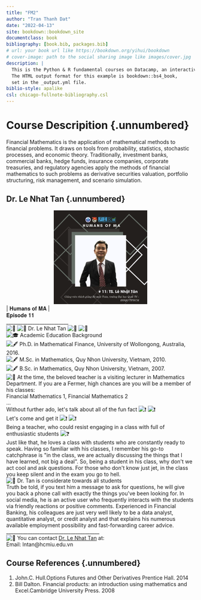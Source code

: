 ```yaml
--- 
title: "FM2"
author: "Tran Thanh Dat"
date: "2022-04-13"
site: bookdown::bookdown_site
documentclass: book
bibliography: [book.bib, packages.bib]
# url: your book url like https://bookdown.org/yihui/bookdown
# cover-image: path to the social sharing image like images/cover.jpg
description: |
  This is the Python & R fundamental courses on Datacamp, an interactive learning platform.
  The HTML output format for this example is bookdown::bs4_book,
  set in the _output.yml file.
biblio-style: apalike
csl: chicago-fullnote-bibliography.csl
---
```




# Course Descripition {.unnumbered}

Financial Mathematics is the application of mathematical methods to financial problems. It draws on tools from probability, statistics, stochastic processes, and economic theory. Traditionally, investment banks, commercial banks, hedge funds, insurance companies, corporate treasuries, and regulatory agencies apply the methods of financial mathematics to such problems as derivative securities valuation, portfolio structuring, risk management, and scenario simulation.

## Dr. Le Nhat Tan {.unnumbered}

<center>
<img height="250" width="250" alt="May be an image of 1 person and text" class="i09qtzwb n7fi1qx3 datstx6m pmk7jnqg j9ispegn kr520xx4 k4urcfbm bixrwtb6" referrerpolicy="origin-when-cross-origin" src="https://raw.githubusercontent.com/ThanhDatIU/image/main/thaytan.png">
</center>

<div class="kvgmc6g5 cxmmr5t8 oygrvhab hcukyx3x c1et5uql ii04i59q">
<div dir="auto" style="text-align: start;">| 𝐇𝐮𝐦𝐚𝐧𝐬 𝐨𝐟 𝐌𝐀 |
</div>
<div dir="auto" style="text-align: start;">𝐄𝐩𝐢𝐬𝐨𝐝𝐞 𝟏𝟏
</div>
<div dir="auto" style="text-align: start;">__________________________
</div>
<div dir="auto" style="text-align: start;">
<span class="pq6dq46d tbxw36s4 knj5qynh kvgmc6g5 ditlmg2l oygrvhab nvdbi5me sf5mxxl7 gl3lb2sf hhz5lgdu">
<img height="16" width="16" alt="📖" referrerpolicy="origin-when-cross-origin" src="https://static.xx.fbcdn.net/images/emoji.php/v9/t3d/2/16/1f4d6.png">
</span>
<span class="pq6dq46d tbxw36s4 knj5qynh kvgmc6g5 ditlmg2l oygrvhab nvdbi5me sf5mxxl7 gl3lb2sf hhz5lgdu">
<img height="16" width="16" alt="📖" referrerpolicy="origin-when-cross-origin" src="https://static.xx.fbcdn.net/images/emoji.php/v9/t3d/2/16/1f4d6.png">
</span>Dr. Le Nhat Tan
<span class="pq6dq46d tbxw36s4 knj5qynh kvgmc6g5 ditlmg2l oygrvhab nvdbi5me sf5mxxl7 gl3lb2sf hhz5lgdu">
<img height="16" width="16" alt="📖" referrerpolicy="origin-when-cross-origin" src="https://static.xx.fbcdn.net/images/emoji.php/v9/t3d/2/16/1f4d6.png">
</span>
<span class="pq6dq46d tbxw36s4 knj5qynh kvgmc6g5 ditlmg2l oygrvhab nvdbi5me sf5mxxl7 gl3lb2sf hhz5lgdu">
<img height="16" width="16" alt="📖" referrerpolicy="origin-when-cross-origin" src="https://static.xx.fbcdn.net/images/emoji.php/v9/t3d/2/16/1f4d6.png">
</span>
</div>
<div dir="auto" style="text-align: start;">
<span class="pq6dq46d tbxw36s4 knj5qynh kvgmc6g5 ditlmg2l oygrvhab nvdbi5me sf5mxxl7 gl3lb2sf hhz5lgdu">
<img height="16" width="16" alt="🎓" referrerpolicy="origin-when-cross-origin" src="https://static.xx.fbcdn.net/images/emoji.php/v9/tc4/2/16/1f393.png">
</span>Academic Education Background
</div>
<div dir="auto" style="text-align: start;">
<span class="pq6dq46d tbxw36s4 knj5qynh kvgmc6g5 ditlmg2l oygrvhab nvdbi5me sf5mxxl7 gl3lb2sf hhz5lgdu">
<img height="16" width="16" alt="🖋" referrerpolicy="origin-when-cross-origin" src="https://static.xx.fbcdn.net/images/emoji.php/v9/t56/2/16/1f58b.png">
</span>Ph.D.  in Mathematical Finance, University of Wollongong, Australia, 2016.
</div>
<div dir="auto" style="text-align: start;">
<span class="pq6dq46d tbxw36s4 knj5qynh kvgmc6g5 ditlmg2l oygrvhab nvdbi5me sf5mxxl7 gl3lb2sf hhz5lgdu">
<img height="16" width="16" alt="🖋" referrerpolicy="origin-when-cross-origin" src="https://static.xx.fbcdn.net/images/emoji.php/v9/t56/2/16/1f58b.png">
</span>M.Sc. in Mathematics, Quy Nhon University, Vietnam, 2010.
</div>
<div dir="auto" style="text-align: start;">
<span class="pq6dq46d tbxw36s4 knj5qynh kvgmc6g5 ditlmg2l oygrvhab nvdbi5me sf5mxxl7 gl3lb2sf hhz5lgdu">
<img height="16" width="16" alt="🖋" referrerpolicy="origin-when-cross-origin" src="https://static.xx.fbcdn.net/images/emoji.php/v9/t56/2/16/1f58b.png">
</span>B.Sc. in Mathematics, Quy Nhon University, Vietnam, 2007.
</div>
<div dir="auto" style="text-align: start;">
<span class="pq6dq46d tbxw36s4 knj5qynh kvgmc6g5 ditlmg2l oygrvhab nvdbi5me sf5mxxl7 gl3lb2sf hhz5lgdu">
<img height="16" width="16" alt="🏫" referrerpolicy="origin-when-cross-origin" src="https://static.xx.fbcdn.net/images/emoji.php/v9/tc7/2/16/1f3eb.png">
</span>At the time, the beloved teacher is a visiting lecturer in Mathematics Department. If you are a Fermer, high chances are you will be a member of his classes:
</div>
<div dir="auto" style="text-align: start;">Financial Mathematics 1, Financial Mathematics 2
</div>
<div dir="auto" style="text-align: start;">…
</div>
<div dir="auto" style="text-align: start;">Without further ado, let's talk about all of the fun fact
<span class="pq6dq46d tbxw36s4 knj5qynh kvgmc6g5 ditlmg2l oygrvhab nvdbi5me sf5mxxl7 gl3lb2sf hhz5lgdu">
<img height="16" width="16" alt="❗" referrerpolicy="origin-when-cross-origin" src="https://static.xx.fbcdn.net/images/emoji.php/v9/td1/2/16/2757.png">
</span>
<span class="pq6dq46d tbxw36s4 knj5qynh kvgmc6g5 ditlmg2l oygrvhab nvdbi5me sf5mxxl7 gl3lb2sf hhz5lgdu">
<img height="16" width="16" alt="❗" referrerpolicy="origin-when-cross-origin" src="https://static.xx.fbcdn.net/images/emoji.php/v9/td1/2/16/2757.png">
</span>
</div>
<div dir="auto" style="text-align: start;">Let's come and get it
<span class="pq6dq46d tbxw36s4 knj5qynh kvgmc6g5 ditlmg2l oygrvhab nvdbi5me sf5mxxl7 gl3lb2sf hhz5lgdu">
<img height="16" width="16" alt="❗" referrerpolicy="origin-when-cross-origin" src="https://static.xx.fbcdn.net/images/emoji.php/v9/td1/2/16/2757.png">
</span>
<span class="pq6dq46d tbxw36s4 knj5qynh kvgmc6g5 ditlmg2l oygrvhab nvdbi5me sf5mxxl7 gl3lb2sf hhz5lgdu">
<img height="16" width="16" alt="❗" referrerpolicy="origin-when-cross-origin" src="https://static.xx.fbcdn.net/images/emoji.php/v9/td1/2/16/2757.png">
</span>
</div>
<div dir="auto" style="text-align: start;">Being a teacher, who could resist engaging in a class with full of enthusiastic students
<span class="pq6dq46d tbxw36s4 knj5qynh kvgmc6g5 ditlmg2l oygrvhab nvdbi5me sf5mxxl7 gl3lb2sf hhz5lgdu">
<img height="16" width="16" alt="❓" referrerpolicy="origin-when-cross-origin" src="https://static.xx.fbcdn.net/images/emoji.php/v9/tcd/2/16/2753.png">
</span>
</div>
<div dir="auto" style="text-align: start;">Just like that, he loves a class with students who are constantly ready to speak. Having so familiar with his classes, I remember his go-to catchphrase is "in the class, we are actually discussing the things that I have learned, not big a deal". So, being a student in his class, why don't we act cool and ask questions. For those who don't know just jet, in the class you keep silent and in the exam you go to hell.
</div>
<div dir="auto" style="text-align: start;">
<span class="pq6dq46d tbxw36s4 knj5qynh kvgmc6g5 ditlmg2l oygrvhab nvdbi5me sf5mxxl7 gl3lb2sf hhz5lgdu">
<img height="16" width="16" alt="💝" referrerpolicy="origin-when-cross-origin" src="https://static.xx.fbcdn.net/images/emoji.php/v9/tb6/2/16/1f49d.png">
</span>Dr. Tan is considerate towards all students
</div>
<div dir="auto" style="text-align: start;"> Truth be told, if you text him a message to ask for questions, he will give you back a phone call with exactly the things you've been looking for. In social media, he is an active user who frequently interacts with the students via friendly reactions or positive comments. Experienced in Financial Banking, his colleagues are just very well likely to be a data analyst, quantitative analyst, or credit analyst and that explains his numerous available employment possibility and fast-forwarding career advice. 
</div>
<div dir="auto" style="text-align: start;">_______________________________________
</div>
<div dir="auto" style="text-align: start;">
<span class="pq6dq46d tbxw36s4 knj5qynh kvgmc6g5 ditlmg2l oygrvhab nvdbi5me sf5mxxl7 gl3lb2sf hhz5lgdu">
<img height="16" width="16" alt="📌" referrerpolicy="origin-when-cross-origin" src="https://static.xx.fbcdn.net/images/emoji.php/v9/t4b/2/16/1f4cc.png">
</span> You can contact <a href="https://www.facebook.com/nhattan.le.94">Dr. Le Nhat Tan</a> at:
</div>
<div dir="auto" style="text-align: start;">Email: lntan@hcmiu.edu.vn
</div>
</div>

## Course References {.unnumbered}

1. John.C. Hull.Options Futures and Other Derivatives Prentice Hall. 2014
2. Bill Dalton. Financial products: an introduction using mathematics and Excel.Cambridge University Press. 2008
